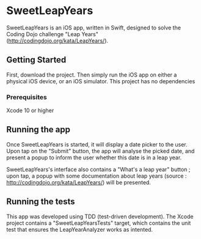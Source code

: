 # SweetLeapYears

SweetLeapYears is an iOS app, written in Swift, designed to solve the Coding Dojo challenge "Leap Years" (http://codingdojo.org/kata/LeapYears/).

## Getting Started

First, download the project. Then simply run the iOS app on either a physical iOS device, or an iOS simulator. This project has no dependencies

### Prerequisites

Xcode 10 or higher

## Running the app

Once SweetLeapYears is started, it will display a date picker to the user. Upon tap on the "Submit" button, the app will analyse the picked date, and present a popup to inform the user whether this date is in a leap year.

SweetLeapYears's interface also contains a "What's a leap year" button ; upon tap, a popup with some documentation about leap years (source : http://codingdojo.org/kata/LeapYears/) will be presented.

## Running the tests

This app was developed using TDD (test-driven development). The Xcode project contains a "SweetLeapYearsTests" target, which contains the unit test that ensures the LeapYearAnalyzer works as intented.
